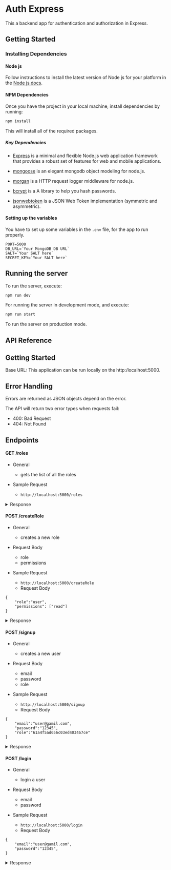 # Auth Express

This a backend app for authentication and authorization in Express.

## Getting Started

### Installing Dependencies

#### Node js

Follow instructions to install the latest version of Node js for your platform in the [Node js docs](https://nodejs.org/en/).

#### NPM Dependencies

Once you have the project in your local machine, install dependencies by running:

```bash
npm install
```

This will install all of the required packages.

##### Key Dependencies

- [Express](https://expressjs.com/) is a minimal and flexible Node.js web application framework that provides a robust set of features for web and mobile applications.

- [mongoose](https://mongoosejs.com/) is an elegant mongodb object modeling for node.js.

- [morgan](https://www.npmjs.com/package/morgan) is a HTTP request logger middleware for node.js.

- [bcrypt](https://www.npmjs.com/package/bcrypt) is a A library to help you hash passwords.

- [jsonwebtoken](https://www.npmjs.com/package/jsonwebtoken) is a JSON Web Token implementation (symmetric and asymmetric).

#### Setting up the variables

You have to set up some variables in the `.env` file, for the app to run properly.

```
PORT=5000
DB_URL=`Your MongoDB DB URL`
SALT=`Your SALT here`
SECRET_KEY=`Your SALT here`
```

## Running the server

To run the server, execute:

```bash
npm run dev
```

For running the server in development mode, and execute:


```bash
npm run start
```

To run the server on production mode.

## API Reference

## Getting Started
Base URL: This application can be run locally on the http:/localhost:5000.

## Error Handling
Errors are returned as JSON objects depend on the error.

The API will return two error types when requests fail:

 - 400: Bad Request
 - 404: Not Found

## Endpoints

#### GET /roles
 - General
   - gets the list of all the roles

- Sample Request
   - `http://localhost:5000/roles`

<details>
<summary>Response</summary>

```
[
  {
    "_id": "61a4f5ad656c03ed403467ce",
    "role": "user",
    "permissions": [
      "read"
    ],
    "__v": 0
  },
  {
    "_id": "61a4f5cd656c03ed403467d0",
    "role": "admin",
    "permissions": [
      "read",
      "create",
      "update",
      "delete"
    ],
    "__v": 0
  }
]
```

</details>

#### POST /createRole
 - General
   - creates a new role
 
 - Request Body
   - role
   - permissions
 
 - Sample Request
   - `http://localhost:5000/createRole`
   - Request Body
```
{
    "role":"user",
    "permissions": ["read"]
}
```

<details>
<summary>Response</summary>

```
{
    "_id": "61a4f5ad656c03ed403467ce",
    "role": "user",
    "permissions": [
      "read"
    ],
    "__v": 0
  }
```
  
</details>

#### POST /signup
 - General
   - creates a new user
 
 - Request Body 
   - email
   - password
   - role
 
 - Sample Request
   - `http://localhost:5000/signup`
   - Request Body
```
{
    "email":"user@gamil.com",
    "password":"12345",
    "role":"61a4f5ad656c03ed403467ce"
}
```

<details>
<summary>Response</summary>

```
{
  "email": "user@gamil.com",
  "password": "$2b$10$QpGBhgYKuNAAIexxMqzJFeQNTLbPnZCWDg..1aoGmmHP9.LzH0Spm",
  "role": "61a4f5ad656c03ed403467ce",
  "_id": "61a507bf2fc1151a7a98782f",
  "__v": 0
}
```
  
</details>

#### POST /login
 - General
   - login a user
 
 - Request Body 
   - email
   - password
 
 - Sample Request
   - `http://localhost:5000/login`
   - Request Body
```
{
    "email":"user@gamil.com",
    "password":"12345",
}
```

<details>
<summary>Response</summary>

```
{
  "result": {
    "_id": "61a507bf2fc1151a7a98782f",
    "email": "user@gamil.com",
    "password": "$2b$10$QpGBhgYKuNAAIexxMqzJFeQNTLbPnZCWDg..1aoGmmHP9.LzH0Spm",
    "role": {
      "_id": "61a4f5ad656c03ed403467ce",
      "role": "user",
      "permissions": [
        "read"
      ],
      "__v": 0
    },
    "__v": 0
  },
  "token": "eyJhbGciOiJIUzI1NiIsInR5cCI6IkpXVCJ9.eyJlbWFpbCI6InVzZXIxQGdhbWlsLmNvbSIsInJvbGUiOiJ1c2VyIiwiaWF0IjoxNjM4MjA1NDg2LCJleHAiOjE2MzgyMDkwODZ9.WBpcGJ5QngMzbPl1jvTcH4HOuvPv_u7irhHd5D-HUjM"
}
```
  
</details>
